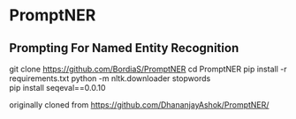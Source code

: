 # PromptNER
## Prompting For Named Entity Recognition

git clone https://github.com/BordiaS/PromptNER
cd PromptNER
pip install -r requirements.txt
python -m nltk.downloader stopwords    
pip install seqeval==0.0.10


originally cloned from https://github.com/DhananjayAshok/PromptNER/